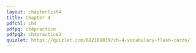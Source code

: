 ```yaml
---
layout: chapterlist4
title: Chapter 4
pdfchl: ch4
pdfpq: ch4practice
pdfpq2: ch4practice2
quizlet: https://quizlet.com/612188819/ch-4-vocabulary-flash-cards/
---
```


